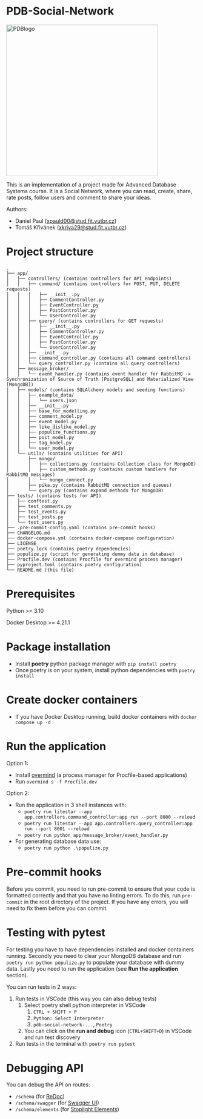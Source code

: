 # PDB-Social-Network

<img src="https://github.com/XDanielPaul/PDB-Social-Network/assets/47739921/2f7b46f7-bded-4b76-b6a1-7dfdb683b304" alt="PDBlogo" width="400px" height="400px">

This is an implementation of a project made for Advanced Database Systems course. It is a Social Network, where you can read, create, share, rate posts, follow users and comment to share your ideas.

Authors:

-   Daniel Paul (xpauld00@stud.fit.vutbr.cz)
-   Tomáš Křivánek (xkriva29@stud.fit.vutbr.cz)

# Project structure

```
.
├── app/
│   ├── controllers/ (contains controllers for API endpoints)
│   │   ├── command/ (contains controllers for POST, PUT, DELETE requests)
│   │   │   ├── __init__.py
│   │   │   ├── CommentController.py
│   │   │   ├── EventController.py
│   │   │   ├── PostController.py
│   │   │   └── UserController.py
│   │   ├── query/ (contains controllers for GET requests)
│   │   │   ├── __init__.py
│   │   │   ├── CommentController.py
│   │   │   ├── EventController.py
│   │   │   ├── PostController.py
│   │   │   └── UserController.py
│   │   ├── __init__.py
│   │   ├── command_controller.py (contains all command controllers)
│   │   └── query_controller.py (contains all query controllers)
│   ├── message_broker/
│   │   └── event_handler.py (contains event handler for RabbitMQ -> Synchronization of Source of Truth [PostgreSQL] and Materialized View [MongoDB])
│   ├── models/ (contains SQLAlchemy models and seeding functions)
│   │   ├── example_data/
│   │   │   └── users.json
│   │   ├── __init__.py
│   │   ├── base_for_modelling.py
│   │   ├── comment_model.py
│   │   ├── event_model.py
│   │   ├── like_dislike_model.py
│   │   ├── populize_functions.py
│   │   ├── post_model.py
│   │   ├── tag_model.py
│   │   └── user_model.py
│   └── utils/ (contains utilities for API)
│       ├── mongo/
│       │   ├── collections.py (contains Collection class for MongoDB)
│       │   ├── custom_methods.py (contains custom handlers for RabbitMQ messages)
│       │   └── mongo_connect.py
│       ├── pika.py (contains RabbitMQ connection and queues)
│       └── query.py (contains expand methods for MongoDB)
├── tests/ (contains tests for API)
│   ├── conftest.py
│   ├── test_comments.py
│   ├── test_events.py
│   ├── test_posts.py
│   └── test_users.py
├── .pre-commit-config.yaml (contains pre-commit hooks)
├── CHANGELOG.md
├── docker-compose.yml (contains docker-compose configuration)
├── LICENSE
├── poetry.lock (contains poetry dependencies)
├── populize.py (script for generating dummy data in database)
├── Procfile.dev (contains Procfile for overmind process manager)
├── pyproject.toml (contains poetry configuration)
└── README.md (this file)
```

# Prerequisites

Python >= 3.10

Docker Desktop >= 4.21.1

# Package installation

-   Install **poetry** python package manager with `pip install poetry`
-   Once poetry is on your system, install python dependencies with `poetry install`

# Create docker containers

-   If you have Docker Desktop running, build docker containers with `docker compose up -d`

# Run the application

Option 1:

-   Install [overmind](https://github.com/DarthSim/overmind) (a process manager for Procfile-based applications)
-   Run `overmind s -f Procfile.dev`

Option 2:

-   Run the application in 3 shell instances with:
    -   `poetry run litestar --app app.controllers.command_controller:app run --port 8000 --reload`
    -   `poetry run litestar --app app.controllers.query_controller:app run --port 8001 --reload`
    -   `poetry run python app/message_broker/event_handler.py`
-   For generating database data use:
    -   `poetry run python .\populize.py`

# Pre-commit hooks

Before you commit, you need to run pre-commit to ensure that your code is formatted correctly and that you have no linting errors. To do this, run `pre-commit` in the root directory of the project. If you have any errors, you will need to fix them before you can commit.

# Testing with pytest

For testing you have to have dependencies installed and docker containers running.
Secondly you need to clear your MongoDB database and run `poetry run python populize.py` to populate your database with dummy data.
Lastly you need to run the application (see **Run the application** section).

You can run tests in 2 ways:

1. Run tests in VSCode (this way you can also debug tests)
    1. Select poetry shell python interpreter in VSCode
        1. `CTRL + SHIFT + P`
        2. `Python: Select Interpreter`
        3. `pdb-social-network-...`, `Poetry`
    2. You can click on the **run and debug** icon (`CTRL+SHIFT+D`) in VSCode and run test discovery
2. Run tests in the terminal with `poetry run pytest`

# Debugging API

You can debug the API on routes:

-   `/schema` (for [ReDoc](https://redocly.com/redoc))
-   `/schema/swagger` (for [Swagger UI](https://swagger.io/))
-   `/schema/elements` (for [Stoplight Elements](https://stoplight.io/open-source/elements/))
